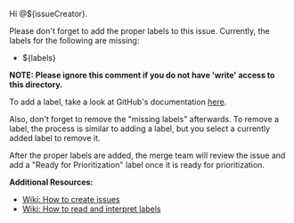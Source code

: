 <!-- Template for a comment that requires the user to add any missing labels. --->

Hi @${issueCreator}.

Please don't forget to add the proper labels to this issue. Currently, the labels for the following are missing:  
- ${labels}

**NOTE: Please ignore this comment if you do not have 'write' access to this directory.**

To add a label, take a look at GitHub's documentation [here](https://docs.github.com/en/issues/using-labels-and-milestones-to-track-work/managing-labels#applying-a-label).

Also, don't forget to remove the "missing labels" afterwards.
To remove a label, the process is similar to adding a label, but you select a currently added label to remove it.

After the proper labels are added, the merge team will review the issue and add a "Ready for Prioritization" label once it is ready for prioritization.

**Additional Resources:**
- [Wiki: How to create issues](https://github.com/hackforla/website/wiki/How-to-create-issues)
- [Wiki: How to read and interpret labels](https://github.com/hackforla/website/wiki/How-to-read-and-interpret-labels)


